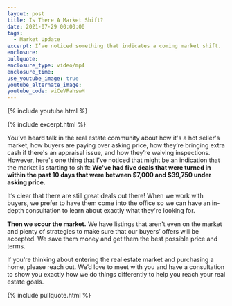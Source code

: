 ```yaml
---
layout: post
title: Is There A Market Shift?
date: 2021-07-29 00:00:00
tags:
  - Market Update
excerpt: I’ve noticed something that indicates a coming market shift.
enclosure:
pullquote:
enclosure_type: video/mp4
enclosure_time:
use_youtube_image: true
youtube_alternate_image:
youtube_code: wiCeVFahswM
---
```

{% include youtube.html %}

{% include excerpt.html %}

You’ve heard talk in the real estate community about how it's a hot seller's market, how buyers are paying over asking price, how they’re bringing extra cash if there's an appraisal issue, and how they’re waiving inspections. However, here's one thing that I've noticed that might be an indication that the market is starting to shift: **We've had five deals that were turned in within the past 10 days that were between $7,000 and $39,750 under asking price.**

It’s clear that there are still great deals out there\! When we work with buyers, we prefer to have them come into the office so we can have an in-depth consultation to learn about exactly what they're looking for.

**Then we scour the market.** We have listings that aren't even on the market and plenty of strategies to make sure that our buyers’ offers will be accepted. We save them money and get them the best possible price and terms.

If you're thinking about entering the real estate market and purchasing a home, please reach out. We’d love to meet with you and have a consultation to show you exactly how we do things differently to help you reach your real estate goals.

{% include pullquote.html %}
